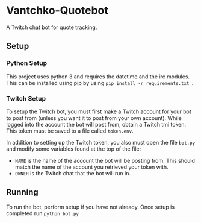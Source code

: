 # Vantchko-Quotebot
A Twitch chat bot for quote tracking.

## Setup
### Python Setup
This project uses python 3 and requires the datetime and the irc modules. This can be installed using pip by using ```pip install -r requirements.txt ```.

### Twitch Setup
To setup the Twitch bot, you must first make a Twitch account for your bot to post from (unless you want it to post from your own account). While logged into the
account the bot will post from, obtain a Twitch tmi token. This token must be saved to a file called `token.env`.

In addition to setting up the Twitch token, you also must open the file ```bot.py``` and modify some variables found at the top of the file:
- `NAME` is the name of the account the bot will be posting from. This should match the name of the account you retrieved your token with.
- `OWNER` is the Twitch chat that the bot will run in.

## Running
To run the bot, perform setup if you have not already. Once setup is completed run ```python bot.py```
